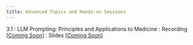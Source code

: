 ```yaml
---
title: Advanced Topics and Hands-on Sessions
---
```


3.1
: LLM Prompting: Principles and Applications to Medicine
  : Recording [[Coming Soon](#)]
  : Slides [[Coming Soon](#)]
  
